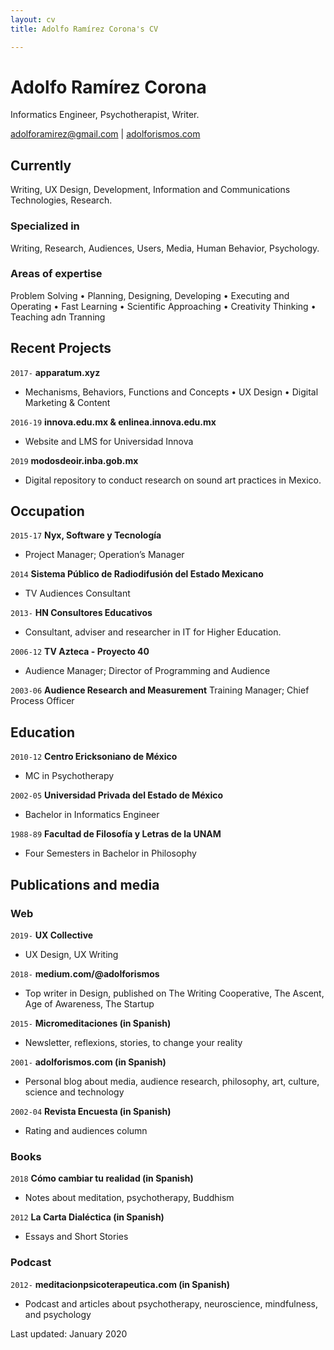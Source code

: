 ```yaml
---
layout: cv
title: Adolfo Ramírez Corona's CV

---
```

# Adolfo Ramírez Corona
Informatics Engineer, Psychotherapist, Writer.

<div id="webaddress">
<a href="adolforamirez@gmail.com">adolforamirez@gmail.com</a>
| <a href="https://adolforismos.com">adolforismos.com</a>
</div>


## Currently

Writing, UX Design, Development, Information and Communications Technologies, Research.

### Specialized in

Writing, Research, Audiences, Users, Media, Human Behavior, Psychology.


### Areas of expertise

Problem Solving • Planning, Designing, Developing • Executing and Operating • Fast Learning • Scientific Approaching • Creativity Thinking • Teaching adn Tranning

## Recent Projects

`2017-`
__apparatum.xyz__
- Mechanisms, Behaviors, Functions and Concepts • UX Design • Digital Marketing & Content

`2016-19`
__innova.edu.mx & enlinea.innova.edu.mx__
- Website and LMS for Universidad Innova

`2019`
__modosdeoir.inba.gob.mx__
- Digital repository to conduct research on sound art practices in Mexico.


## Occupation
`2015-17`
__Nyx, Software y Tecnología__
- Project Manager; Operation’s Manager

`2014`
__Sistema Público de Radiodifusión del Estado Mexicano__
- TV Audiences Consultant

`2013-`
__HN Consultores Educativos__
- Consultant, adviser and researcher in IT for Higher Education.

`2006-12`
__TV Azteca - Proyecto 40__
- Audience Manager; Director of Programming and Audience

`2003-06`
__Audience Research and Measurement__
Training  Manager; Chief Process Officer



## Education

`2010-12`
__Centro Ericksoniano de México__

- MC in Psychotherapy

`2002-05`
__Universidad Privada del Estado de México__

- Bachelor in Informatics Engineer

`1988-89`
__Facultad de Filosofía y Letras de la UNAM__

- Four Semesters in  Bachelor in Philosophy



## Publications and media

<!-- A list is also available [online](http://scholar.google.co.uk/citations?user=LTOTl0YAAAAJ) -->

### Web

`2019-`
__UX Collective__
- UX Design, UX Writing

`2018-`
__medium.com/@adolforismos__ 
- Top writer in Design, published on The Writing Cooperative, The Ascent, Age of Awareness, The Startup

`2015-`
__Micromeditaciones (in Spanish)__
- Newsletter, reflexions, stories, to change your reality

`2001-`
__adolforismos.com (in Spanish)__
- Personal blog about media, audience research, philosophy, art, culture, science and technology

`2002-04`
__Revista Encuesta (in Spanish)__
- Rating and audiences column

### Books

`2018`
__Cómo cambiar tu realidad (in Spanish)__
- Notes about meditation, psychotherapy, Buddhism

`2012`
__La Carta Dialéctica (in Spanish)__
- Essays and Short Stories 


### Podcast
`2012-`
__meditacionpsicoterapeutica.com (in Spanish)__
- Podcast and articles about psychotherapy, neuroscience, mindfulness, and psychology


<!-- ### Footer -->
<div id="webaddress">
Last updated: January 2020

</div>

